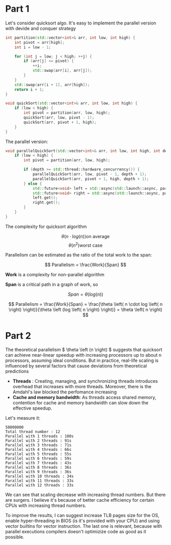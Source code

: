 # Part 1

Let's consider quicksort algo. It's easy to implement the parallel version with devide and conquer strategy

```c++
int partition(std::vector<int>& arr, int low, int high) {
    int pivot = arr[high];
    int i = low - 1;

    for (int j = low; j < high; ++j) {
        if (arr[j] <= pivot) {
            ++i;
            std::swap(arr[i], arr[j]);
        }
    }
    std::swap(arr[i + 1], arr[high]);
    return i + 1;
}

void quickSort(std::vector<int>& arr, int low, int high) {
    if (low < high) {
        int pivot = partition(arr, low, high);
        quickSort(arr, low, pivot - 1);
        quickSort(arr, pivot + 1, high); 
    }
}
```

The parallel version:

```c++
void parallelQuickSort(std::vector<int>& arr, int low, int high, int depth = 1) {
    if (low < high) {
        int pivot = partition(arr, low, high);

        if (depth >= std::thread::hardware_concurrency()) {
            parallelQuickSort(arr, low, pivot - 1, depth + 1);
            parallelQuickSort(arr, pivot + 1, high, depth + 1);
        } else {
            std::future<void> left = std::async(std::launch::async, parallelQuickSort, std::ref(arr), low, pivot - 1, depth + 1);
            std::future<void> right = std::async(std::launch::async, parallelQuickSort, std::ref(arr), pivot + 1, high, depth + 1);
            left.get();
            right.get();
        }
    }
}
```

The complexity for quicksort algorithm 

$$
    \theta \left( n \cdot log \left( n \right) \right) \text{on average}
$$
$$
    \theta \left( n^{2} \right) \text{worst case}
$$


Parallelism can be estimated as the ratio of the total work to the span:

$$
    Parallelism = \frac{Work}{Span}
$$

**Work** is a complexity for non-parallel algorithm

**Span**  is a critical path in a graph of work, so

$$
Span = \theta \left (log \left( n \right) \right)
$$

$$
    Parallelism = \frac{Work}{Span} = \frac{\theta \left( n \cdot log \left( n \right) \right)}{\theta \left (log \left( n \right) \right)} = \theta \left( n \right)
$$

# Part 2

The theoretical parallelism $ \theta \left (n \right) $ suggests that quicksort can achieve near-linear speedup with increasing processors up to about n processors, assuming ideal conditions.
But in practice,  real-life scaling is influenced by several factors that cause deviations from theoretical predictions
* **Threads** : Creating, managing, and synchronizing threads introduces overhead that increases with more threads. Moreover, there is the Amdahl's law blocked the perfomance increasing 
* **Cache and memory bandwidth**: As threads access shared memory, contention for cache and memory bandwidth can slow down the effective speedup.

Let's measure it:

```
50000000
Total thread number : 12
Parallel with 1 threads : 100s
Parallel with 2 threads : 91s
Parallel with 3 threads : 71s
Parallel with 4 threads : 66s
Parallel with 5 threads : 55s
Parallel with 6 threads : 59s
Parallel with 7 threads : 43s
Parallel with 8 threads : 36s
Parallel with 9 threads : 36s
Parallel with 10 threads : 34s
Parallel with 11 threads : 33s
Parallel with 12 threads : 33s
```

We can see that scaling decrease with increasing thread numbers. But there are surgers. I believe it's because of better cache efficiency for certain CPUs with increasing thread numbers. 

To improve the results, I can suggest increase TLB pages size for the OS, enable hyper-threading in BIOS (is it's provided with your CPU) and using vector builtins for vector instruction. The last one is relevant, because with parallel executions compilers doesn't optimizize code as good as it possible. 